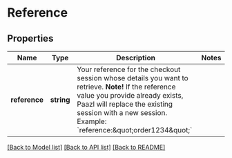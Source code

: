 # Reference

## Properties
Name | Type | Description | Notes
------------ | ------------- | ------------- | -------------
**reference** | **string** | Your reference for the checkout session whose details you want to retrieve.  **Note!** If the reference value you provide already exists, Paazl will replace the existing session with a new session.  Example: &#x60;reference:\&quot;order1234\&quot;&#x60; | 

[[Back to Model list]](../README.md#documentation-for-models) [[Back to API list]](../README.md#documentation-for-api-endpoints) [[Back to README]](../README.md)


